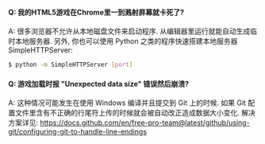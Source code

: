 #### Q: 我的HTML5游戏在Chrome里一到溅射屏幕就卡死了?

A: 很多浏览器不允许从本地磁盘文件来启动程序. 从编辑器里运行就能自动生成临时本地服务器. 另外, 你也可以使用 Python 之类的程序快速搭建本地服务器 SimpleHTTPServer:

```sh
$ python -m SimpleHTTPServer [port]
```


#### Q: 游戏加载时报 "Unexpected data size" 错误然后崩溃?

A: 这种情况可能发生在使用 Windows 编译并且提交到 Git 上的时候. 如果 Git 配置文件里含有不正确的行尾符上传的时候就会被自动改正造成数据大小变化. 解决方案详见: https://docs.github.com/en/free-pro-team@latest/github/using-git/configuring-git-to-handle-line-endings
